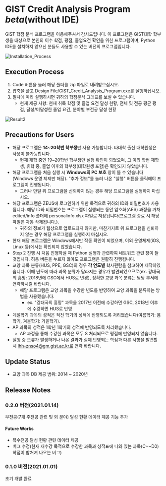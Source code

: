 # GIST Credit Analysis Program *beta*(without IDE)

GIST 학점 분석 프로그램을 이용해주셔서 감사드립니다. 이 프로그램은 GIST대학 학부생을 대상으로 본인의 이수 학점, 평점, 졸업요건 확인을 위한 프로그램이며, Python IDE를 설치하지 않으신 분들도 사용할 수 있는 버전의 프로그램입니다.

![Installation_Process](https://user-images.githubusercontent.com/63055303/103422053-dc8f4100-4be2-11eb-939e-417eee11afae.PNG)

## Execution Process
1. Code 버튼을 눌러 해당 폴더를 zip 파일로 내려받으십시오.
2. 압축을 풀고 Design File/GIST_Credit_Analysis_Program.exe를 실행하십시오.
3. 절차에 따라 실행하시면 귀하의 학점분석 그래프를 보실 수 있습니다.
   * 현재 제공 사항: 현재 취득 학점 및 졸업 요건 달성 현황, 전체 및 전공 평균 평점, 달성/미달성한 졸업 요건, 분야별 부전공 달성 현황

![Result2](https://user-images.githubusercontent.com/63055303/103453828-4c0b4a80-4d21-11eb-832c-9f5a65797205.PNG)

## Precautions for Users
* 해당 프로그램은 **14~20학번 학부생**만 사용 가능합니다. 타대학 출신 대학원생은 사용이 불가능합니다.
    * 현재 재학 중인 19~20학번 학부생만 실행 확인이 되었으며, 그 이외 학번 재학생, 휴학 중, 졸업 이후의 학부생(대학원생 포함)은 확인되지 않았습니다.
* 해당 프로그램을 처음 실행 시 **Windows의 PC 보호** 창이 뜰 수 있습니다(Windows 운영 체제만 해당).
"추가 정보"를 눌러 나온 "실행" 버튼을 클릭해야 프로그램이 진행됩니다.
    * 그러나 만일 위 프로그램을 신뢰하지 않는 경우 해당 프로그램을 실행하지 마십시오.
* 해당 프로그램은 ZEUS에 로그인하기 위한 목적으로 귀하의 ID와 비밀번호가 사용됩니다.
해당 ID와 비밀번호는 프로그램이 실행되는 동안 암호화(AES) 과정을 거쳐 edited/info 폴더에 personalinfo.xlsx 파일로 저장됩니다(프로그램 종료 시 해당 파일은 자동 삭제됩니다.).
    * 귀하의 정보가 웹상으로 업로드되지 않지만, 마찬가지로 위 프로그램을 신뢰하지 않는 경우 해당 프로그램을 실행하지 마십시오.
* 현재 해당 프로그램은 Windows에서만 작동 확인이 되었으며, 이외 운영체제(iOS, Linux 등)에서는 확인되지 않았습니다.
* Step 2 진행 시 처음 진행하실 때 Python 실행과 관련하여 네트워크 관련 창이 뜰 것입니다. 허용 버튼을 누르지 않아도 프로그램은 원활히 진행됩니다.
* 교양 과목 분류(HUS, PPE, GSC)의 경우 **각 연도별** 학사편람을 참고하여 제작하였습니다.
이때 년도에 따라 과목 분류가 달라지는 경우가 발견되었으므로(ex. 강대국의 흥망: 2018년에 GSC에서 HUS로 변경), 정확한 교양 과목 분류는 담당 부서에 연락하시길 바랍니다.
    * 해당 프로그램은 교양 과목을 수강한 년도를 반영하여 교양 과목을 분류하는 방법을 사용했습니다.
        * ex. "강대국의 흥망" 과목을 2017년 이전에 수강하면 GSC, 2018년 이후에 수강하면 HUS로 반영
* 계절학기 과목의 성적은 직전 학기의 성적에 반영되도록 처리했습니다(여름학기: 봄학기, 겨울학기: 가을학기).
* AP 과목의 성적은 1학년 1학기의 성적에 반영되도록 처리했습니다.
    * AP 과정을 통해 수강한 과목은 모두 S 처리되므로 평점에 반영되지 않습니다.
* 실행 중 오류가 발생하거나 나온 결과가 실제 반영되는 학점과 다른 사항을 발견할 시 lhh-znso4@gm.gist.ac.kr로 연락 바랍니다.

## Update Status
* 교양 과목 DB 제공 범위: 2014 ~ 2020년

## Release Notes
### 0.2.0 버전(2021.01.14)
부전공(7개 주전공 관련 및 외 분야) 달성 현황 데이터 제공 기능 추가

#### Future Works
* 복수전공 달성 현황 관련 데이터 제공
* 버그 수정(현재 재수강 목적으로 수강한 과목과 성적표에 나와 있는 과목(C+~D0) 학점이 합쳐져 나오는 버그)

### 0.1.0 버전(2021.01.01)
초기 개발 완료
